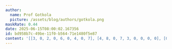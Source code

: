 ```yaml
---
author:
  name: Prof Gotkola
  picture: /assets/blog/authors/gotkola.png
maskRate: 0.44
date: 2025-06-15T08:00:02.167356
id: bd958b7c-49be-11f0-b564-71e1480f5e87
content: '[[3, 0, 2, 0, 6, 0, 4, 0, 7], [4, 8, 0, 7, 3, 0, 0, 0, 0], [0, 6, 0, 4, 0, 5, 2, 3, 8], [5, 1, 8, 6, 9, 0, 3, 0, 0], [0, 9, 4, 8, 2, 3, 5, 0, 1], [0, 0, 0, 0, 5, 0, 8, 6, 9], [0, 0, 0, 2, 0, 0, 9, 0, 3], [8, 3, 9, 0, 4, 0, 7, 2, 0], [2, 7, 0, 0, 0, 9, 0, 5, 4]]'
---
```

